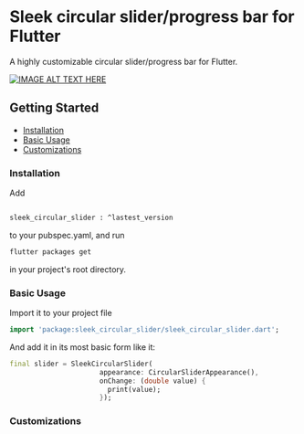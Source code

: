 # Sleek circular slider/progress bar for Flutter

A highly customizable circular slider/progress bar for Flutter.

[![IMAGE ALT TEXT HERE](http://img.youtube.com/vi/ECXdRYs89QY/0.jpg)](https://youtu.be/ECXdRYs89QY)

## Getting Started

- [Installation](#installation)
- [Basic Usage](#basic-usage)
- [Customizations](#customizations)

### Installation

Add

```bash

sleek_circular_slider : ^lastest_version

```

to your pubspec.yaml, and run

```bash
flutter packages get
```

in your project's root directory.

### Basic Usage


Import it to your project file

```dart
import 'package:sleek_circular_slider/sleek_circular_slider.dart';
```

And add it in its most basic form like it:

```dart
final slider = SleekCircularSlider(
                      appearance: CircularSliderAppearance(),
                      onChange: (double value) {
                        print(value);
                      });
```

### Customizations